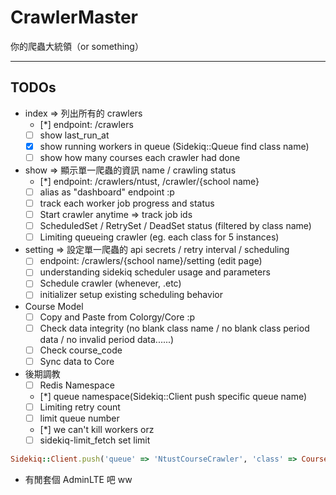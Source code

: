 CrawlerMaster
=============

你的爬蟲大統領（or something）

-----------------

## TODOs

* index => 列出所有的 crawlers
  - [*] endpoint: /crawlers
  - [ ] show last_run_at
  - [x] show running workers in queue (Sidekiq::Queue find class name)
  - [ ] show how many courses each crawler had done

* show => 顯示單一爬蟲的資訊 name / crawling status
  - [*] endpoint: /crawlers/ntust, /crawler/{school name}
  - [ ] alias as "dashboard" endpoint :p
  - [ ] track each worker job progress and status
  - [ ] Start crawler anytime => track job ids
  - [ ] ScheduledSet / RetrySet / DeadSet status (filtered by class name)
  - [ ] Limiting queueing crawler (eg. each class for 5 instances)

* setting => 設定單一爬蟲的 api secrets / retry interval / scheduling
  - [ ] endpoint: /crawlers/{school name}/setting (edit page)
  - [ ] understanding sidekiq scheduler usage and parameters
  - [ ] Schedule crawler (whenever, .etc)
  - [ ] initializer setup existing scheduling behavior

* Course Model
  - [ ] Copy and Paste from Colorgy/Core :p
  - [ ] Check data integrity (no blank class name / no blank class period data / no invalid period data......)
  - [ ] Check course_code
  - [ ] Sync data to Core

* 後期調教
  - [ ] Redis Namespace
  - [*] queue namespace(Sidekiq::Client push specific queue name)
  - [ ] Limiting retry count
  - [ ] limit queue number
  - [*] we can't kill workers orz
  - [ ] sidekiq-limit_fetch set limit

```ruby
Sidekiq::Client.push('queue' => 'NtustCourseCrawler', 'class' => CourseCrawler::Worker, 'args' => ['NtustCourseCrawler'])
```

* 有閒套個 AdminLTE 吧 ww
